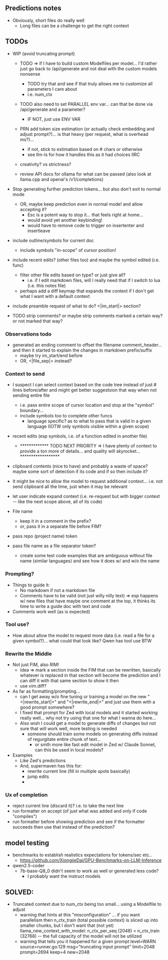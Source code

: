 ## Predictions notes

- Obviously, short files do really well
    - Long files can be a challenge to get the right context

## TODOs

- WIP (avoid truncating prompt)
    - TODO => if I have to build custom Modelfiles per model... I'd rather just go back to /api/generate and not deal with the custom models nonsense
        - TODO try that and see if that truly allows me to customize all parameters I care about
        - i.e. num_ctx
    - TODO also need to set PARALLEL env var... can that be done via /api/generate and a parameter?
        - IF NOT, just use ENV VAR
    - PRN add token size estimation (or actually check embedding and adjust prompt?)... is that heavy (per request, what is overhead ms?)...
        - if not, stick to estimation based on # chars or otherwise
        - see llm-ls for how it handles this as it had choices IIRC


    - creativity? vs strictness?
    - review API docs for ollama for what can be passed (also look at llama.cpp and openai's /v1/completions)
- Stop generating further prediction tokens... but also don't exit to normal mode
    - OR, maybe keep prediction even in normal mode! and allow accepting it?
        - Esc is a potent way to stop it... that feels right at home...
        - would avoid yet another keybinding!
        - would have to remove code to trigger on insertenter and insertleave

- include outline/symbols for current doc
    - include symbols "in-scope" of cursor position!
- include recent edits? (other files too) and maybe the symbol edited (i.e. func)
    - filter other file edits based on type? or just give all?
        - i.e. if I edit markdown files, will I really need that if I switch to lua (i.e. this notes file)
    - perhaps add a diff keymap that expands the context if I don't get what I want with a default context
- include preamble request of what to do? <|im_start|> section?

- TODO strip comments? or maybe strip comments marked a certain way? or not marked that way?
### Observations todo
- generated an ending comment to offset the filename comment_header... and then it started to explain the changes in markdown prefix/suffix
    - maybe try im_start/end before
    - OR, <|file_sep|> instead?



### Context to send

- I suspect I can select context based on the code tree instead of just # lines before/after and might get better suggestsion that way when not sending entire file
    - i.e. pass entire scope of cursor location and stop at the "symbol" boundary...
    - include symbols too to complete other funcs
        - language specific? as to what to pass that is valid in a given language (IOTW only symbols visible within a given scope)
- recent edits (esp symbols, i.e. of a function edited in another file)

    - ************* TODO NEXT PRIORITY => I have plenty of context to provide a ton more of details... and quality will skyrocket... ******************

- clipboard contents (nice to have) and probably a waste of space? maybe some sort of detection if its code and if so then include it?
- It might be nice to allow the model to request additional context... i.e. not send clipboard all the time, just when it may be relevant
- let user indicate expand context (i.e. re-request but with bigger context -- like the next scope above, all of its code)
- File name
    - keep it in a comment in the prefix?
    - or, pass it in a separate file before FIM?
- pass repo (project name) token
- pass file name as a file separator token?
    - create some test code examples that are ambiguous without file name (similar languages) and see how it does w/ and w/o the name

### Prompting?

- Things to guide it:
    - No markdown if not a markdown file
    - Comments have to be valid (not just willy nilly text) =>  esp happens w/ new files that have maybe one comment at the top, it thinks its time to write a guide doc with text and code
- Comments work well (as is expected)

### Tool use?

- How about allow the model to request more data (i.e. read a file for a given symbol?)... what could that look like? Qwen has tool use BTW

### Rewrite the Middle

- Not just FIM, also RIM!
    - idea => mark a section inside the FIM that can be rewritten, basically whatever is replaced in that section will become the prediction and I can diff it with that same section to show it then
    - use vim.diff?
- As far as formatting/prompting...
    - can I get away w/o fine tuning or training a model on the new "<|rewrite_start|>" and "<|rewrite_end|>" and just use them with a good prompt somewhere?
    - I fixed that prompt for Zed with local models and it started working really well... why not try using that one for what I wanna do here...
    - Also wish I could get a model to generate diffs of changes but not sure that will work well, more testing is needed
        - someone should train some models on generating diffs instead of regurgitate entire chunk of text...
            - or smth more like fast edit model in Zed w/ Claude Sonnet, can this be used in local models?
- Examples
    - Like Zed's predictions
    - And, supermaven has this for:
        - rewrite current line (fill in multiple spots basically)
        - jump edits
        -

### Ux of completion

- reject current line (discard it)? i.e. to take the next line
- run formatter on accept (of just what was added and only if code "compiles")
- run formatter before showing prediction and see if the formatter succeeds then use that instead of the prediction?


## model testing

- benchmarks to establish realistics expectations for tokens/sec etc..
    - https://github.com/XiongjieDai/GPU-Benchmarks-on-LLM-Inference
- qwen2.5-coder
    - 7b-base-Q8_0 didn't seem to work as well or generated less code?
        - I probably want the instruct models

## SOLVED:

- Truncated context due to num_ctx being too small... using a Modelfile to adjust
    - warning that hints at this "misconfiguration" ... if you want parallelism then n_ctx_train (total possible context) is sliced up into smaller chunks, but I don't want that (not yet)
        llama_new_context_with_model: n_ctx_per_seq (2048) < n_ctx_train (32768) -- the full capacity of the model will not be utilized
    - warning that tells you it happened for a given prompt
        level=WARN source=runner.go:129 msg="truncating input prompt" limit=2048 prompt=2694 keep=4 new=2048

